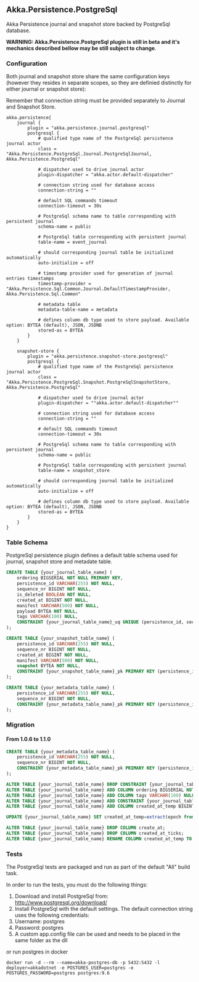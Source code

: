 ## Akka.Persistence.PostgreSql

Akka Persistence journal and snapshot store backed by PostgreSql database.

**WARNING: Akka.Persistence.PostgreSql plugin is still in beta and it's mechanics described bellow may be still subject to change**.

### Configuration

Both journal and snapshot store share the same configuration keys (however they resides in separate scopes, so they are definied distinctly for either journal or snapshot store):

Remember that connection string must be provided separately to Journal and Snapshot Store.

```hocon
akka.persistence{
	journal {
		plugin = "akka.persistence.journal.postgresql"
		postgresql {
			# qualified type name of the PostgreSql persistence journal actor
			class = "Akka.Persistence.PostgreSql.Journal.PostgreSqlJournal, Akka.Persistence.PostgreSql"

			# dispatcher used to drive journal actor
			plugin-dispatcher = "akka.actor.default-dispatcher"

			# connection string used for database access
			connection-string = ""

			# default SQL commands timeout
			connection-timeout = 30s

			# PostgreSql schema name to table corresponding with persistent journal
			schema-name = public

			# PostgreSql table corresponding with persistent journal
			table-name = event_journal

			# should corresponding journal table be initialized automatically
			auto-initialize = off
			
			# timestamp provider used for generation of journal entries timestamps
			timestamp-provider = "Akka.Persistence.Sql.Common.Journal.DefaultTimestampProvider, Akka.Persistence.Sql.Common"
		
			# metadata table
			metadata-table-name = metadata

			# defines column db type used to store payload. Available option: BYTEA (default), JSON, JSONB
			stored-as = BYTEA
		}
	}

	snapshot-store {
		plugin = "akka.persistence.snapshot-store.postgresql"
		postgresql {
			# qualified type name of the PostgreSql persistence journal actor
			class = "Akka.Persistence.PostgreSql.Snapshot.PostgreSqlSnapshotStore, Akka.Persistence.PostgreSql"

			# dispatcher used to drive journal actor
			plugin-dispatcher = ""akka.actor.default-dispatcher""

			# connection string used for database access
			connection-string = ""

			# default SQL commands timeout
			connection-timeout = 30s

			# PostgreSql schema name to table corresponding with persistent journal
			schema-name = public

			# PostgreSql table corresponding with persistent journal
			table-name = snapshot_store

			# should corresponding journal table be initialized automatically
			auto-initialize = off
			
			# defines column db type used to store payload. Available option: BYTEA (default), JSON, JSONB
			stored-as = BYTEA
		}
	}
}
```
### Table Schema

PostgreSql persistence plugin defines a default table schema used for journal, snapshot store and metadate table.

```SQL
CREATE TABLE {your_journal_table_name} (
	ordering BIGSERIAL NOT NULL PRIMARY KEY,
    persistence_id VARCHAR(255) NOT NULL,
    sequence_nr BIGINT NOT NULL,
    is_deleted BOOLEAN NOT NULL,
    created_at BIGINT NOT NULL,
    manifest VARCHAR(500) NOT NULL,
    payload BYTEA NOT NULL,
    tags VARCHAR(100) NULL,
    CONSTRAINT {your_journal_table_name}_uq UNIQUE (persistence_id, sequence_nr)
);

CREATE TABLE {your_snapshot_table_name} (
    persistence_id VARCHAR(255) NOT NULL,
    sequence_nr BIGINT NOT NULL,
    created_at BIGINT NOT NULL,
    manifest VARCHAR(500) NOT NULL,
    snapshot BYTEA NOT NULL,
    CONSTRAINT {your_snapshot_table_name}_pk PRIMARY KEY (persistence_id, sequence_nr)
);

CREATE TABLE {your_metadata_table_name} (
    persistence_id VARCHAR(255) NOT NULL,
    sequence_nr BIGINT NOT NULL,
    CONSTRAINT {your_metadata_table_name}_pk PRIMARY KEY (persistence_id, sequence_nr)
);
```

### Migration

#### From 1.0.6 to 1.1.0
```SQL
CREATE TABLE {your_metadata_table_name} (
    persistence_id VARCHAR(255) NOT NULL,
    sequence_nr BIGINT NOT NULL,
    CONSTRAINT {your_metadata_table_name}_pk PRIMARY KEY (persistence_id, sequence_nr)
);

ALTER TABLE {your_journal_table_name} DROP CONSTRAINT {your_journal_table_name}_pk;
ALTER TABLE {your_journal_table_name} ADD COLUMN ordering BIGSERIAL NOT NULL PRIMARY KEY;
ALTER TABLE {your_journal_table_name} ADD COLUMN tags VARCHAR(100) NULL;
ALTER TABLE {your_journal_table_name} ADD CONSTRAINT {your_journal_table_name}_uq UNIQUE (persistence_id, sequence_nr);
ALTER TABLE {your_journal_table_name} ADD COLUMN created_at_temp BIGINT NOT NULL;

UPDATE {your_journal_table_name} SET created_at_temp=extract(epoch from create_at);

ALTER TABLE {your_journal_table_name} DROP COLUMN create_at;
ALTER TABLE {your_journal_table_name} DROP COLUMN created_at_ticks;
ALTER TABLE {your_journal_table_name} RENAME COLUMN created_at_temp TO create_at;
```

### Tests

The PostgreSql tests are packaged and run as part of the default "All" build task.

In order to run the tests, you must do the following things:

1. Download and install PostgreSql from: http://www.postgresql.org/download/
2. Install PostgreSql with the default settings.  The default connection string uses the following credentials:
  1. Username: postgres
  2. Password: postgres
3. A custom app.config file can be used and needs to be placed in the same folder as the dll

or run postgres in docker

```
docker run -d --rm --name=akka-postgres-db -p 5432:5432 -l deployer=akkadotnet -e POSTGRES_USER=postgres -e POSTGRES_PASSWORD=postgres postgres:9.6
```